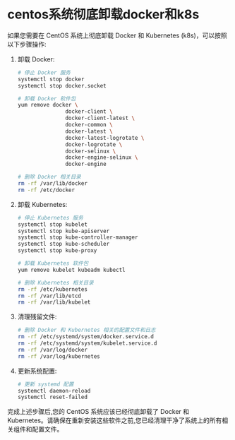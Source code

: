 # centos系统彻底卸载docker和k8s

如果您需要在 CentOS 系统上彻底卸载 Docker 和 Kubernetes (k8s)，可以按照以下步骤操作:

1. 卸载 Docker:

   ```bash
   # 停止 Docker 服务
   systemctl stop docker
   systemctl stop docker.socket

   # 卸载 Docker 软件包
   yum remove docker \
                  docker-client \
                  docker-client-latest \
                  docker-common \
                  docker-latest \
                  docker-latest-logrotate \
                  docker-logrotate \
                  docker-selinux \
                  docker-engine-selinux \
                  docker-engine

   # 删除 Docker 相关目录
   rm -rf /var/lib/docker
   rm -rf /etc/docker
   ```

2. 卸载 Kubernetes:

   ```bash
   # 停止 Kubernetes 服务
   systemctl stop kubelet
   systemctl stop kube-apiserver
   systemctl stop kube-controller-manager
   systemctl stop kube-scheduler
   systemctl stop kube-proxy

   # 卸载 Kubernetes 软件包
   yum remove kubelet kubeadm kubectl

   # 删除 Kubernetes 相关目录
   rm -rf /etc/kubernetes
   rm -rf /var/lib/etcd
   rm -rf /var/lib/kubelet
   ```

3. 清理残留文件:

   ```bash
   # 删除 Docker 和 Kubernetes 相关的配置文件和日志
   rm -rf /etc/systemd/system/docker.service.d
   rm -rf /etc/systemd/system/kubelet.service.d
   rm -rf /var/log/docker
   rm -rf /var/log/kubernetes
   ```

4. 更新系统配置:

   ```bash
   # 更新 systemd 配置
   systemctl daemon-reload
   systemctl reset-failed
   ```

完成上述步骤后,您的 CentOS 系统应该已经彻底卸载了 Docker 和 Kubernetes。请确保在重新安装这些软件之前,您已经清理干净了系统上的所有相关组件和配置文件。
